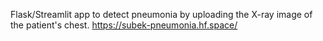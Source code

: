 Flask/Streamlit app to detect pneumonia by uploading the X-ray image of the patient's chest.
https://subek-pneumonia.hf.space/
